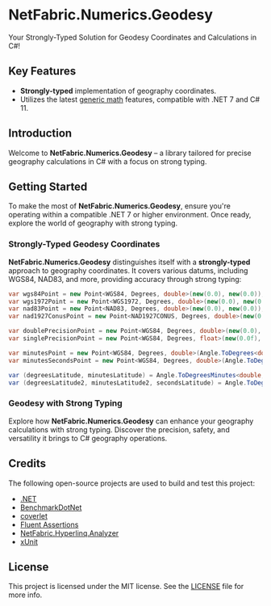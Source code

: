 ﻿# NetFabric.Numerics.Geodesy

Your Strongly-Typed Solution for Geodesy Coordinates and Calculations in C#!

## Key Features

- **Strongly-typed** implementation of geography coordinates.
- Utilizes the latest [generic math](https://learn.microsoft.com/en-us/dotnet/standard/generics/math) features, compatible with .NET 7 and C# 11.

## Introduction

Welcome to **NetFabric.Numerics.Geodesy** – a library tailored for precise geography calculations in C# with a focus on strong typing.

## Getting Started

To make the most of **NetFabric.Numerics.Geodesy**, ensure you're operating within a compatible .NET 7 or higher environment. Once ready, explore the world of geography with strong typing.

### Strongly-Typed Geodesy Coordinates

**NetFabric.Numerics.Geodesy** distinguishes itself with a **strongly-typed** approach to geography coordinates. It covers various datums, including WGS84, NAD83, and more, providing accuracy through strong typing:

```csharp
var wgs84Point = new Point<WGS84, Degrees, double>(new(0.0), new(0.0));                 // LatLon point using WGS84 datum
var wgs1972Point = new Point<WGS1972, Degrees, double>(new(0.0), new(0.0));             // LatLon point using WGS1972 datum
var nad83Point = new Point<NAD83, Degrees, double>(new(0.0), new(0.0));                 // LatLon point using NAD83 datum
var nad1927ConusPoint = new Point<NAD1927CONUS, Degrees, double>(new(0.0), new(0.0));   // LatLon point using NAD1927CONUS datum

var doublePrecisionPoint = new Point<WGS84, Degrees, double>(new(0.0), new(0.0));       // LatLon point with double precision
var singlePrecisionPoint = new Point<WGS84, Degrees, float>(new(0.0f), new(0.0f));      // LatLon point with single precision

var minutesPoint = new Point<WGS84, Degrees, double>(Angle.ToDegrees<double>(0, 0.0), Angle.ToDegrees<double>(0, 0.0));               // LatLon point using degrees and minutes
var minutesSecondsPoint = new Point<WGS84, Degrees, double>(Angle.ToDegrees<double>(0, 0, 0.0), Angle.ToDegrees<double>(0, 0, 0.0));  // LatLon point using degrees, minutes, and seconds

var (degreesLatitude, minutesLatitude) = Angle.ToDegreesMinutes<double, int, double>(wgs84Point.Latitude);                                // Convert latitude to degrees and minutes
var (degreesLatitude2, minutesLatitude2, secondsLatitude) = Angle.ToDegreesMinutesSeconds<double, int, int, double>(wgs84Point.Latitude); // Convert latitude to degrees, minutes, and seconds
```

### Geodesy with Strong Typing

Explore how **NetFabric.Numerics.Geodesy** can enhance your geography calculations with strong typing. Discover the precision, safety, and versatility it brings to C# geography operations.

## Credits

The following open-source projects are used to build and test this project:

- [.NET](https://github.com/dotnet)
- [BenchmarkDotNet](https://github.com/dotnet/BenchmarkDotNet)
- [coverlet](https://github.com/coverlet-coverage/coverlet)
- [Fluent Assertions](https://github.com/fluentassertions/fluentassertions)
- [NetFabric.Hyperlinq.Analyzer](https://github.com/NetFabric/NetFabric.Hyperlinq.Analyzer)
- [xUnit](https://github.com/xunit/xunit)

## License

This project is licensed under the MIT license. See the [LICENSE](https://github.com/NetFabric/NetFabric.Numerics/blob/main/README.md) file for more info.
